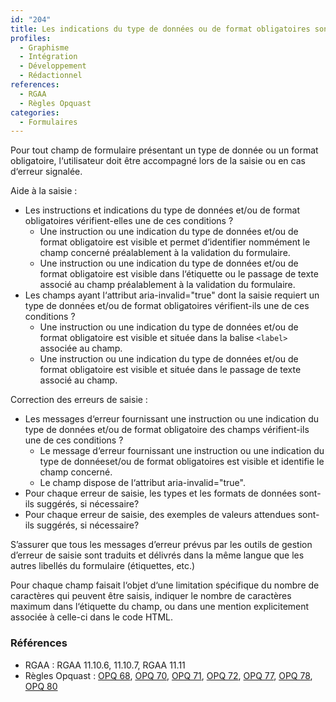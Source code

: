 ```yaml
---
id: "204"
title: Les indications du type de données ou de format obligatoires sont fournies à l‘utilisateur en aide à la saisie et lors des messages d‘erreur s‘il y a lieu.
profiles:
  - Graphisme
  - Intégration
  - Développement
  - Rédactionnel
references:
  - RGAA
  - Règles Opquast
categories:
  - Formulaires
---
```


Pour tout champ de formulaire présentant un type de donnée ou un format obligatoire, l‘utilisateur doit être accompagné lors de la saisie ou en cas d‘erreur signalée.

Aide à la saisie :

* Les instructions et indications du type de données et/ou de format obligatoires vérifient-elles une de ces conditions ?
  * Une instruction ou une indication du type de données et/ou de format obligatoire est visible et permet d‘identifier nommément le champ concerné préalablement à la validation du formulaire.
  * Une instruction ou une indication du type de données et/ou de format obligatoire est visible dans l‘étiquette ou le passage de texte associé au champ préalablement à la validation du formulaire.
* Les champs ayant l‘attribut aria-invalid="true" dont la saisie requiert un type de données et/ou de format obligatoires vérifient-ils une de ces conditions ?
  * Une instruction ou une indication du type de données et/ou de format obligatoire est visible et située dans la balise `<label>` associée au champ.
  * Une instruction ou une indication du type de données et/ou de format obligatoire est visible et située dans le passage de texte associé au champ.


Correction des erreurs de saisie :

* Les messages d‘erreur fournissant une instruction ou une indication du type de données et/ou de format obligatoire des champs vérifient-ils une de ces conditions ?
  * Le message d‘erreur fournissant une instruction ou une indication du type de donnéeset/ou de format obligatoires est visible et identifie le champ concerné.
  * Le champ dispose de l‘attribut aria-invalid="true".
* Pour chaque erreur de saisie, les types et les formats de données sont-ils suggérés, si nécessaire?
* Pour chaque erreur de saisie, des exemples de valeurs attendues sont-ils suggérés, si nécessaire?

S’assurer que tous les messages d’erreur prévus par les outils de gestion d’erreur de saisie sont traduits et délivrés dans la même langue que les autres libellés du formulaire (étiquettes, etc.)

Pour chaque champ faisait l‘objet d‘une limitation spécifique du nombre de caractères qui peuvent être saisis, indiquer le nombre de caractères maximum dans l‘étiquette du champ, ou dans une mention explicitement associée à celle-ci dans le code HTML.



### Références
*   RGAA : RGAA 11.10.6, 11.10.7, RGAA 11.11
*   Règles Opquast : [OPQ 68](https://checklists.opquast.com/fr/assurance-qualite-web/les-informations-completant-letiquette-dun-champ-sont-associees-a-celui-ci-dans-le-code-source), [OPQ 70](https://checklists.opquast.com/fr/assurance-qualite-web/le-format-de-saisie-des-champs-de-formulaire-qui-le-necessitent-est-indique), [OPQ 71](https://checklists.opquast.com/fr/assurance-qualite-web/lutilisateur-est-averti-lorsquune-saisie-est-sensible-a-la-casse), [OPQ 72](https://checklists.opquast.com/fr/assurance-qualite-web/letiquette-de-chaque-champ-de-formulaire-qui-le-necessite-indique-les-limites-de-nombre-de-caracteres), [OPQ 77](https://checklists.opquast.com/fr/assurance-qualite-web/en-cas-de-rejet-des-donnees-saisies-dans-un-formulaire-les-champs-contenant-les-donnees-rejetees-sont-indiques-a-lutilisateur), [OPQ 78](https://checklists.opquast.com/fr/assurance-qualite-web/en-cas-de-rejet-des-donnees-saisies-dans-un-formulaire-les-raisons-du-rejet-sont-indiquees-a-lutilisateur), [OPQ 80](https://checklists.opquast.com/fr/assurance-qualite-web/les-messages-derreur-personnalises-sont-exprimes-dans-la-langue-du-formulaire)
